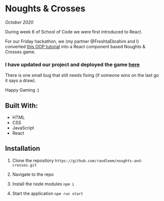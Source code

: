 # Noughts & Crosses

*October 2020*

During week 6 of School of Code we were first introduced to React. 

For our Friday hackathon, we (my partner @FreshtaEbrahim and I) converted [this OOP tutorial](https://reactjs.org/tutorial/tutorial.html) into a React component based Noughts & Crosses game.

### I have updated our project and deployed the game [here](https://elephants-and-giraffes.netlify.app/)

There is one small bug that still needs fixing (if someone wins on the last go it says a draw).

Happy Gaming :)

## Built With:

- HTML
- CSS
- JavaScript
- React

## Installation

1. Clone the repository
```https://github.com/randleem/noughts-and-crosses.git```

2. Navigate to the repo

3. Install the node modules
```npm i```

4. Start the application
```npm run start```
